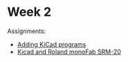 
# Week 2

Assignments:

* [Adding KiCad programs](Programs.md)
* [Kicad and Roland monoFab SRM-20](KiCad_and_Roland_MonoFab_SRM_20.md)

